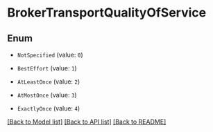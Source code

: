 # BrokerTransportQualityOfService


## Enum

* `NotSpecified` (value: `0`)

* `BestEffort` (value: `1`)

* `AtLeastOnce` (value: `2`)

* `AtMostOnce` (value: `3`)

* `ExactlyOnce` (value: `4`)

[[Back to Model list]](../README.md#documentation-for-models) [[Back to API list]](../README.md#documentation-for-api-endpoints) [[Back to README]](../README.md)



